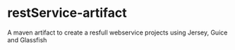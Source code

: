 restService-artifact
====================

A maven artifact to create a resfull webservice projects using Jersey, Guice and Glassfish